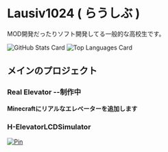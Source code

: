 # Lausiv1024  ( らうしぶ )

MOD開発だったりソフト開発してる一般的な高校生です。

![GitHub Stats Card](https://github-readme-stats.vercel.app/api?username=Lausiv1024&count_private=true&show_icons=true&hide_title=true&include_all_commits=true&theme=dark)
![Top Languages Card](https://github-readme-stats.vercel.app/api/top-langs/?username=Lausiv1024&theme=dark)

## メインのプロジェクト

### Real Elevator --制作中
**Minecraftにリアルなエレベーターを追加します**

### H-ElevatorLCDSimulator
[![Pin](https://github-readme-stats.vercel.app/api/pin/?username=Lausiv1024&repo=H-ElevatorLCDSimulator&theme=dark)](https://github.com/Lausiv1024/H-ElevatorLCDSimulator)
